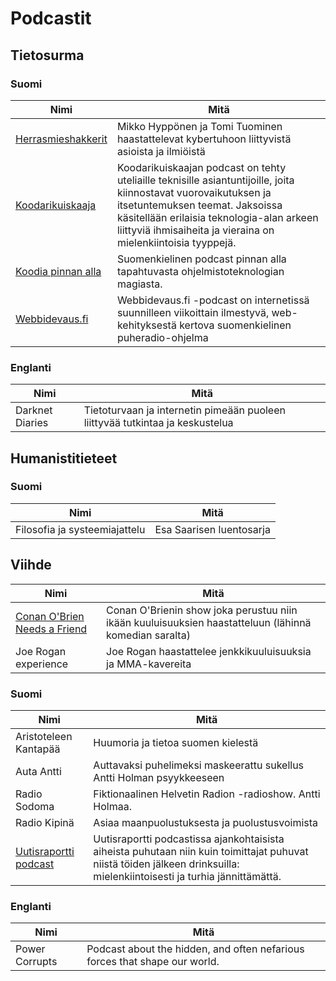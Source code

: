 # Podcastit

## Tietosurma

### Suomi

| Nimi  | Mitä |
|---|---|
| [Herrasmieshakkerit](https://www.f-secure.com/fi/business/podcasts/herrasmieshakkerit)   | Mikko Hyppönen ja Tomi Tuominen haastattelevat kybertuhoon liittyvistä asioista ja ilmiöistä |
| [Koodarikuiskaaja](https://koodarikuiskaaja.fi/podcast/) | Koodarikuiskaajan podcast on tehty uteliaille teknisille asiantuntijoille, joita kiinnostavat vuorovaikutuksen ja itsetuntemuksen teemat. Jaksoissa käsitellään erilaisia teknologia-alan arkeen liittyviä ihmisaiheita ja vieraina on mielenkiintoisia tyyppejä. |
| [Koodia pinnan alla](https://koodiapinnanalla.fi/) | Suomenkielinen podcast pinnan alla tapahtuvasta ohjelmistoteknologian magiasta. |
| [Webbidevaus.fi](https://webbidevaus.fi) | Webbidevaus.fi -podcast on internetissä suunnilleen viikoittain ilmestyvä, web-kehityksestä kertova suomenkielinen puheradio-ohjelma |

### Englanti

| Nimi  | Mitä |
|---|---|
| Darknet Diaries  | Tietoturvaan ja internetin pimeään puoleen liittyvää tutkintaa ja keskustelua |

## Humanistitieteet

### Suomi

| Nimi  | Mitä |
|---|---|
| Filosofia ja systeemiajattelu  | Esa Saarisen luentosarja |

## Viihde

| Nimi  | Mitä |
|---|---|
| [Conan O'Brien Needs a Friend](https://www.earwolf.com/show/conan-obrien/) | Conan O'Brienin show joka perustuu niin ikään kuuluisuuksien haastatteluun (lähinnä komedian saralta) |
| Joe Rogan experience | Joe Rogan haastattelee jenkkikuuluisuuksia ja MMA-kavereita |

### Suomi

| Nimi  | Mitä |
|---|---|
| Aristoteleen Kantapää | Huumoria ja tietoa suomen kielestä |
| Auta Antti | Auttavaksi puhelimeksi maskeerattu sukellus Antti Holman psyykkeeseen |
| Radio Sodoma | Fiktionaalinen Helvetin Radion -radioshow. Antti Holmaa. |
| Radio Kipinä | Asiaa maanpuolustuksesta ja puolustusvoimista |
| [Uutisraportti podcast](https://soundcloud.com/uutisraportti) | Uutisraportti podcastissa ajankohtaisista aiheista puhutaan niin kuin toimittajat puhuvat niistä töiden jälkeen drinksuilla: mielenkiintoisesti ja turhia jännittämättä. |



### Englanti

| Nimi | Mitä |
|---|---|
| Power Corrupts | Podcast about the hidden, and often nefarious forces that shape our world. |
